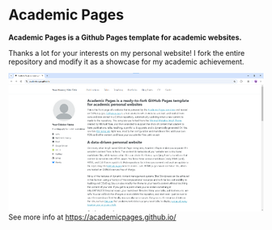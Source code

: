 # Academic Pages
**Academic Pages is a Github Pages template for academic websites.**

Thanks a lot for your interests on my personal website! I fork the entire repository and modify it as a showcase for my academic achievement.

![Academic Pages template example](images/homepage.png "Academic Pages template example")
See more info at https://academicpages.github.io/